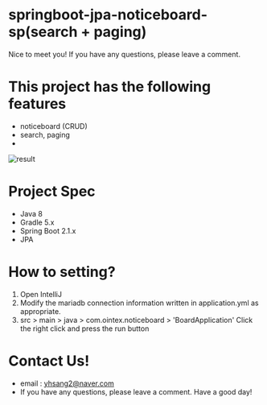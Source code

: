 # springboot-jpa-noticeboard-sp(search + paging)
Nice to meet you! If you have any questions, please leave a comment.

# This project has the following features
- noticeboard (CRUD)
- search, paging
- 
![result](https://user-images.githubusercontent.com/17843257/125167588-529ce200-e1dc-11eb-8dbf-3d8eb5515024.png)


# Project Spec
- Java 8
- Gradle 5.x
- Spring Boot 2.1.x
- JPA

# How to setting?
1. Open IntelliJ
2. Modify the mariadb connection information written in application.yml as appropriate.
6. src > main > java > com.ointex.noticeboard > 'BoardApplication' Click the right click and press the run button

# Contact Us!
- email : yhsang2@naver.com
- If you have any questions, please leave a comment. Have a good day!
